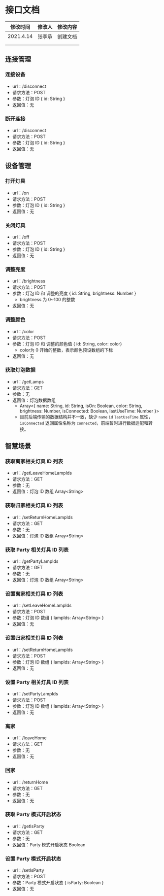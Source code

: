 # 接口文档

| 修改时间  | 修改人 | 修改内容 |
| --------- | ------ | -------- |
| 2021.4.14 | 张李承 | 创建文档 |
|           |        |          |
|           |        |          |

## 连接管理

### 连接设备

* url：/disconnect
* 请求方法：POST
* 参数：灯泡 ID { id: String }
* 返回值：无

### 断开连接

* url：/disconnect
* 请求方法：POST
* 参数：灯泡 ID { id: String }
* 返回值：无

## 设备管理

### 打开灯具

* url：/on
* 请求方法：POST
* 参数：灯泡 ID { id: String }
* 返回值：无

### 关闭灯具

* url：/off
* 请求方法：POST
* 参数：灯泡 ID { id: String }
* 返回值：无

### 调整亮度

* url：/brightness
* 请求方法：POST
* 参数：灯泡 ID 和 调整的亮度 { id: String, brightness: Number }
  * brightness 为 0~100 的整数
* 返回值：无

### 调整颜色

* url：/color
* 请求方法：POST
* 参数：灯泡 ID 和 调整的颜色值 { id: String, color: color}
  * color为 0 开始的整数，表示颜色预设数组的下标
* 返回值：无

### 获取灯泡数据

* url：/getLamps
* 请求方法：GET
* 参数：无
* 返回值：灯泡数据数组
  * Array<{ name: String, id: String, isOn: Boolean, color: String, brightness: Number, isConnected: Boolean, lastUseTime: Number }>
  * 目前后端传输的数据结构并不一致，缺少 `name` `id` `lastUseTime` 属性，`isConnected` 返回属性名称为 `connected`，前端暂时进行数据适配和转接。

## 智慧场景

### 获取离家相关灯具 ID 列表

* url：/getLeaveHomeLampIds
* 请求方法：GET
* 参数：无
* 返回值：灯泡 ID 数组 Array\<String\>

### 获取归家相关灯具 ID 列表

* url：/setReturnHomeLampIds
* 请求方法：GET
* 参数：无
* 返回值：灯泡 ID 数组 Array\<String\>

### 获取 Party 相关灯具 ID 列表

* url：/getPartyLampIds
* 请求方法：GET
* 参数：无
* 返回值：灯泡 ID 数组 Array\<String\>

### 设置离家相关灯具 ID 列表

* url：/setLeaveHomeLampIds
* 请求方法：POST
* 参数：灯泡 ID 数组 { lampIds: Array\<String\> }
* 返回值：无

### 设置归家相关灯具 ID 列表

* url：/setReturnHomeLampIds
* 请求方法：POST
* 参数：灯泡 ID 数组 { lampIds: Array\<String\> }
* 返回值：无

### 设置 Party 相关灯具 ID 列表

* url：/setPartyLampIds
* 请求方法：POST
* 参数：灯泡 ID 数组 { lampIds: Array\<String\> }
* 返回值：无

### 离家

* url：/leaveHome
* 请求方法：GET
* 参数：无
* 返回值：无

### 回家

* url：/returnHome
* 请求方法：GET
* 参数：无
* 返回值：无

### 获取 Party 模式开启状态

* url：/getIsParty
* 请求方法：GET
* 参数：无
* 返回值：Party 模式开启状态 Boolean

### 设置 Party 模式开启状态

* url：/setIsParty
* 请求方法：POST
* 参数：Party 模式开启状态 { isParty: Boolean }
* 返回值：无
